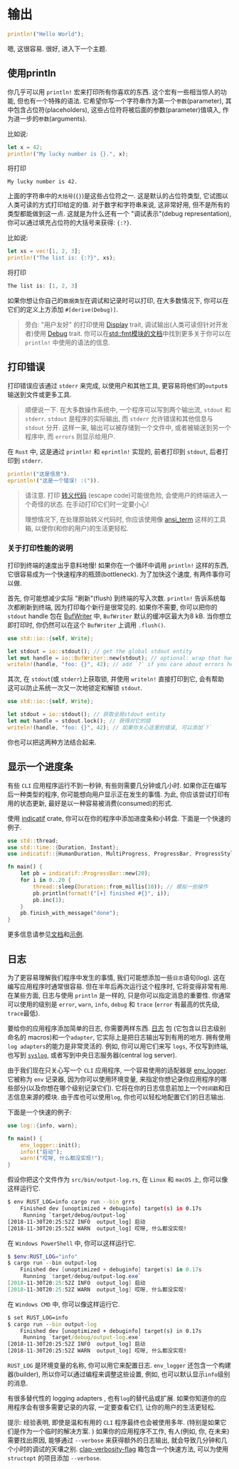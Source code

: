 # 输出

```rust
println!("Hello World");
```

嗯, 这很容易. 很好, 进入下一个主题.

## 使用println

你几乎可以用 `println!` 宏来打印所有你喜欢的东西.
这个宏有一些相当惊人的功能, 但也有一个特殊的语法.
它希望你写一个字符串作为第一个`参数`(parameter), 其中包含占位符(placeholders),
这些占位符将被后面的参数(parameter)值填入, 作为进一步的`参数`(arguments).

比如说:

```rust
let x = 42;
println!("My lucky number is {}.", x);
```

将打印

```log
My lucky number is 42.
```

上面的字符串中的`大括号`(`{}`)是这些占位符之一.
这是默认的占位符类型, 它试图以人类可读的方式打印给定的值. 对于数字和字符串来说, 这非常好用, 但不是所有的类型都能做到这一点.
这就是为什么还有一个 "调试表示"(debug representation), 你可以通过填充占位符的大括号来获得: `{:?}`.

比如说:

```rust
let xs = vec![1, 2, 3];
println!("The list is: {:?}", xs);
```

将打印

```rust
The list is: [1, 2, 3]
```

如果你想让你自己的`数据类型`在调试和记录时可以打印, 在大多数情况下, 你可以在它们的定义上方添加 `#[derive(Debug)]`.

>旁白: "用户友好" 的打印使用 [Display][] trait, 调试输出(人类可读但针对开发者)使用 [Debug][] trait.
>你可以在[std::fmt模块的文档]中找到更多关于你可以在 `println!` 中使用的语法的信息.

[Display]: https://doc.rust-lang.org/1.39.0/std/fmt/trait.Display.html
[Debug]: https://doc.rust-lang.org/1.39.0/std/fmt/trait.Debug.html
[std::fmt模块的文档]: https://doc.rust-lang.org/1.39.0/std/fmt/index.html

## 打印错误

打印错误应该通过 `stderr` 来完成, 以使用户和其他工具, 更容易将他们的`output`s 输送到文件或更多工具.

>顺便说一下. 在大多数操作系统中, 一个程序可以写到两个输出流, `stdout` 和 `stderr`.
>`stdout` 是程序的实际输出, 而 `stderr` 允许错误和其他信息与 `stdout` 分开.
>这样一来, 输出可以被存储到一个文件中, 或者被输送到另一个程序中, 而 `errors` 则显示给用户.

在 `Rust` 中, 这是通过 `println!` 和 `eprintln!` 实现的, 前者打印到 `stdout`, 后者打印到 `stderr`.

```rust
println!("这是信息").
eprintln!("这是一个错误! :(")).
```

>请注意. 打印 [转义代码][] (escape code)可能很危险, 会使用户的终端进入一个奇怪的状态. 在手动打印它们时一定要小心!
>
>理想情况下, 在处理原始转义代码时, 你应该使用像 [ansi_term][] 这样的工具箱, 以使你(和你的用户)的生活更轻松.

[转义代码]: https://en.wikipedia.org/wiki/ANSI_escape_code
[ansi_term]: https://docs.rs/ansi_term/0.12.1/ansi_term/

### 关于打印性能的说明

[BufWriter]: https://doc.rust-lang.org/1.39.0/std/io/struct.BufWriter.html

打印到终端的速度出乎意料地慢!
如果你在一个循环中调用 `println!` 这样的东西, 它很容易成为一个快速程序的瓶颈(bottleneck).
为了加快这个速度, 有两件事你可以做.

首先, 你可能想减少实际 "刷新"(flush) 到终端的写入次数.
`println!` 告诉系统每次都刷新到终端, 因为打印每个新行是很常见的.
如果你不需要, 你可以把你的 `stdout` handle 包在 [BufWriter][] 中, `BufWriter` 默认的缓冲区最大为8 kB.
当你想立即打印时, 你仍然可以在这个 `BufWriter` 上调用 `.flush()`.

```rust
use std::io::{self, Write};

let stdout = io::stdout(); // get the global stdout entity
let mut handle = io::BufWriter::new(stdout); // optional: wrap that handle in a buffer
writeln!(handle, "foo: {}", 42); // add `?` if you care about errors here
```

其次, 在 `stdout`(或 `stderr`)上获取锁, 并使用 `writeln!` 直接打印到它, 会有帮助
这可以防止系统一次又一次地锁定和解锁 `stdout`.

```rust
use std::io::{self, Write};

let stdout = io::stdout(); // 获取全局stdout entity
let mut handle = stdout.lock(); // 获得对它的锁
writeln!(handle, "foo: {}", 42); // 如果你关心这里的错误, 可以添加`?`
```

你也可以把这两种方法结合起来.

## 显示一个进度条

[indicatif]: https://crates.io/crates/indicatif

有些 `CLI` 应用程序运行不到一秒钟, 有些则需要几分钟或几小时.
如果你正在编写后一种类型的程序, 你可能想向用户显示正在发生的事情.
为此, 你应该尝试打印有用的状态更新, 最好是以一种容易被消费(consumed)的形式.

使用 [indicatif][] crate, 你可以在你的程序中添加进度条和小转盘. 下面是一个快速的例子.

```rust
use std::thread;
use std::time::{Duration, Instant};
use indicatif::{HumanDuration, MultiProgress, ProgressBar, ProgressStyle};

fn main() {
    let pb = indicatif::ProgressBar::new(20);
    for i in 0..20 {
        thread::sleep(Duration::from_millis(10)); // 模拟一些操作
        pb.println(format!("[+] finished #{}", i));
        pb.inc(1);
    }
    pb.finish_with_message("done");
}
```

更多信息请参见[文档](https://docs.rs/indicatif/0.16.2/indicatif/)和[示例](https://github.com/mitsuhiko/indicatif/tree/main/examples).

## 日志

[`syslog`]: https://en.wikipedia.org/wiki/Syslog
[env_logger]: https://crates.io/crates/env_logger

为了更容易理解我们程序中发生的事情, 我们可能想添加一些`日志`语句(log).
这在编写应用程序时通常很容易. 但在半年后再次运行这个程序时, 它将变得非常有用.
在某些方面, 日志与使用 `println` 是一样的, 只是你可以指定消息的重要性.
你通常可以使用的级别是 `error`, `warn`, `info`, `debug` 和 `trace`
(`error` 有最高的优先级, `trace`最低).

要给你的应用程序添加简单的日志, 你需要两样东西. [日志](https://crates.io/crates/log) 包
(它包含以日志级别命名的 macros)和一个`adapter`, 它实际上是把日志输出写到有用的地方.
拥有使用`log adapters`的能力是非常灵活的.
例如, 你可以用它们来写 `logs`, 不仅写到终端, 也写到 [`syslog`][], 或者写到中央日志服务器(central log server).

由于我们现在只关心写一个 `CLI` 应用程序, 一个容易使用的适配器是 [env_logger][].
它被称为 `env` 记录器, 因为你可以使用环境变量, 来指定你想记录你应用程序的哪些部分(以及你想在哪个级别记录它们).
它将在你的日志信息前加上一个`时间戳`和日志信息来源的模块.
由于库也可以使用`log`, 你也可以轻松地配置它们的日志输出.

下面是一个快速的例子:

```rust
use log::{info, warn};

fn main() {
    env_logger::init();
    info!("启动");
    warn!("哎呀, 什么都没实现!");
}
```

假设你把这个文件作为 `src/bin/output-log.rs`, 在 `Linux` 和 `macOS` 上, 你可以像这样运行它.

```bash
$ env RUST_LOG=info cargo run --bin grrs
    Finished dev [unoptimized + debuginfo] target(s) in 0.17s
     Running `target/debug/output-log`
[2018-11-30T20:25:52Z INFO  output_log] 启动
[2018-11-30T20:25:52Z WARN  output_log] 哎呀, 什么都没实现!
```

在 `Windows PowerShell` 中, 你可以这样运行它.

```powershell
$ $env:RUST_LOG="info"
$ cargo run --bin output-log
    Finished dev [unoptimized + debuginfo] target(s) in 0.17s
     Running `target/debug/output-log.exe`
[2018-11-30T20:25:52Z INFO  output_log] 启动
[2018-11-30T20:25:52Z WARN  output_log] 哎呀, 什么都没实现!
```

在 `Windows CMD` 中, 你可以像这样运行它.

```cmd
$ set RUST_LOG=info
$ cargo run --bin output-log
    Finished dev [unoptimized + debuginfo] target(s) in 0.17s
     Running `target/debug/output-log.exe`
[2018-11-30T20:25:52Z INFO  output_log] 启动
[2018-11-30T20:25:52Z WARN  output_log] 哎呀, 什么都没实现!
```

`RUST_LOG` 是环境变量的名称, 你可以用它来配置日志.
`env_logger` 还包含一个构建器(builder), 所以你可以通过编程来调整这些设置, 例如, 也可以默认显示`info`级别的消息.

有很多替代性的 logging adapters , 也有`log`的替代品或扩展.
如果你知道你的应用程序会有很多需要记录的内容, 一定要查看它们, 让你的用户的生活更轻松.

提示: 经验表明, 即使是温和有用的 `CLI` 程序最终也会被使用多年. (特别是如果它们是作为一个临时的解决方案. )
如果你的应用程序不工作, 有人(例如, 你, 在未来)需要找出原因, 能够通过 `--verbose` 来获得额外的日志输出, 就会导致几分钟和几个小时的调试的天壤之别.
[clap-verbosity-flag][] 箱包含一个快速方法, 可以为使用`structopt` 的项目添加 `--verbose`.

[clap-verbosity-flag]: https://crates.io/crates/clap-verbosity-flag
